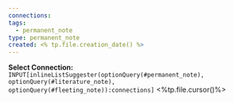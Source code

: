```yaml
---
connections: 
tags:
  - permanent_note
type: permanent_note
created: <% tp.file.creation_date() %>
---
```

**Select Connection:** `INPUT[inlineListSuggester(optionQuery(#permanent_note), optionQuery(#literature_note), optionQuery(#fleeting_note)):connections]` 
<%tp.file.cursor()%>
